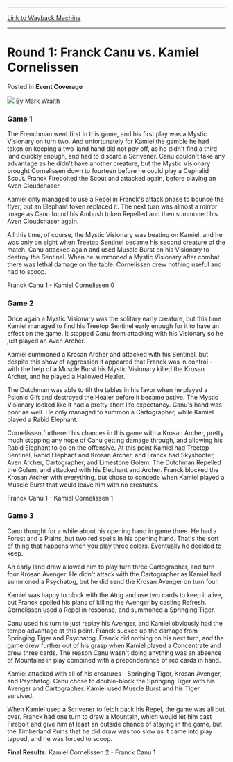 
---
[Link to Wayback Machine](https://web.archive.org/web/20220518205127/https://magic.wizards.com/en/articles/archive/event-coverage/round-1-franck-canu-vs-kamiel-cornelissen-2000-01-01-0)

[_metadata_:author]:- "Mark Wraith"
[_metadata_:description]:- "Game 1 The Frenchman went first in this game, and his first play was a Mystic Visionary on turn two. And unfortunately for Kamiel the gamble he had taken on keeping a two-land hand did not pay off, as he didn't find a third land quickly enough, and had to discard a Scrivener. Canu couldn't take any advantage as he didn't have another creature, but the Mystic Visionary brought"
[_metadata_:generator]:- "Drupal 7 (http://drupal.org)"
[_metadata_:node]:- "748526"
[_metadata_:publish_date]:- "2000-01-01"
[_metadata_:source]:- "div-main-content"
[_metadata_:title]:- "Round 1: Franck Canu vs. Kamiel Cornelissen"
[_metadata_:wayback_capture_timestamp]:- "2022-05-18 20:51:27"
[_metadata_:wayback_raw_url]:- "https://web.archive.org/web/20220518205127id_/https://magic.wizards.com/en/articles/archive/event-coverage/round-1-franck-canu-vs-kamiel-cornelissen-2000-01-01-0"
[_metadata_:wayback_url]:- "https://magic.wizards.com/en/articles/archive/event-coverage/round-1-franck-canu-vs-kamiel-cornelissen-2000-01-01-0"
---


Round 1: Franck Canu vs. Kamiel Cornelissen
===========================================



 Posted in **Event Coverage**







![](https://media.magic.wizards.com/styles/auth_small/public/generic-avatar-150_92.png)
By Mark Wraith











### Game 1


The Frenchman went first in this game, and his first play was a Mystic Visionary on turn two. And unfortunately for Kamiel the gamble he had taken on keeping a two-land hand did not pay off, as he didn't find a third land quickly enough, and had to discard a Scrivener. Canu couldn't take any advantage as he didn't have another creature, but the Mystic Visionary brought Cornelissen down to fourteen before he could play a Cephalid Scout. Franck Firebolted the Scout and attacked again, before playing an Aven Cloudchaser.


Kamiel only managed to use a Repel in Franck's attack phase to bounce the flyer, but an Elephant token replaced it. The next turn was almost a mirror image as Canu found his Ambush token Repelled and then summoned his Aven Cloudchaser again.


All this time, of course, the Mystic Visionary was beating on Kamiel, and he was only on eight when Treetop Sentinel became his second creature of the match. Canu attacked again and used Muscle Burst on his Visionary to destroy the Sentinel. When he summoned a Mystic Visionary after combat there was lethal damage on the table. Cornelissen drew nothing useful and had to scoop.


Franck Canu 1 - Kamiel Cornelissen 0


### Game 2


Once again a Mystic Visionary was the solitary early creature, but this time Kamiel managed to find his Treetop Sentinel early enough for it to have an effect on the game. It stopped Canu from attacking with his Visionary so he just played an Aven Archer.


Kamiel summoned a Krosan Archer and attacked with his Sentinel, but despite this show of aggression it appeared that Franck was in control - with the help of a Muscle Burst his Mystic Visionary killed the Krosan Archer, and he played a Hallowed Healer.


The Dutchman was able to tilt the tables in his favor when he played a Psionic Gift and destroyed the Healer before it became active. The Mystic Visionary looked like it had a pretty short life expectancy. Canu's hand was poor as well. He only managed to summon a Cartographer, while Kamiel played a Rabid Elephant.


Cornelissen furthered his chances in this game with a Krosan Archer, pretty much stopping any hope of Canu getting damage through, and allowing his Rabid Elephant to go on the offensive. At this point Kamiel had Treetop Sentinel, Rabid Elephant and Krosan Archer, and Franck had Skyshooter, Aven Archer, Cartographer, and Limestone Golem. The Dutchman Repelled the Golem, and attacked with his Elephant and Archer. Franck blocked the Krosan Archer with everything, but chose to concede when Kamiel played a Muscle Burst that would leave him with no creatures.


Franck Canu 1 - Kamiel Cornelissen 1


### Game 3


Canu thought for a while about his opening hand in game three. He had a Forest and a Plains, but two red spells in his opening hand. That's the sort of thing that happens when you play three colors. Eventually he decided to keep.


An early land draw allowed him to play turn three Cartographer, and turn four Krosan Avenger. He didn't attack with the Cartographer as Kamiel had summoned a Psychatog, but he did send the Krosan Avenger on turn four.


Kamiel was happy to block with the Atog and use two cards to keep it alive, but Franck spoiled his plans of killing the Avenger by casting Refresh. Cornelissen used a Repel in response, and summoned a Springing Tiger.


Canu used his turn to just replay his Avenger, and Kamiel obviously had the tempo advantage at this point. Franck sucked up the damage from Springing Tiger and Psychatog. Franck did nothing on his next turn, and the game drew further out of his grasp when Kamiel played a Concentrate and drew three cards. The reason Canu wasn't doing anything was an absence of Mountains in play combined with a preponderance of red cards in hand.


Kamiel attacked with all of his creatures - Springing Tiger, Krosan Avenger, and Psychatog. Canu chose to double-block the Springing Tiger with his Avenger and Cartographer. Kamiel used Muscle Burst and his Tiger survived.


When Kamiel used a Scrivener to fetch back his Repel, the game was all but over. Franck had one turn to draw a Mountain, which would let him cast Firebolt and give him at least an outside chance of staying in the game, but the Timberland Ruins that he did draw was too slow as it came into play tapped, and he was forced to scoop.


**Final Results:** Kamiel Cornelissen 2 - Franck Canu 1








